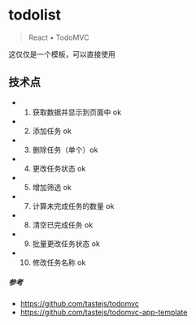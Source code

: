# todolist

> React • TodoMVC

这仅仅是一个模板，可以直接使用

## 技术点

- 1. 获取数据并显示到页面中 ok
- 2. 添加任务 ok
- 3. 删除任务（单个）ok
- 4. 更改任务状态 ok
- 5. 增加筛选 ok
- 7. 计算未完成任务的数量 ok
- 8. 清空已完成任务 ok
- 9. 批量更改任务状态 ok
- 10. 修改任务名称 ok

##### 参考

- https://github.com/tastejs/todomvc
- https://github.com/tastejs/todomvc-app-template
